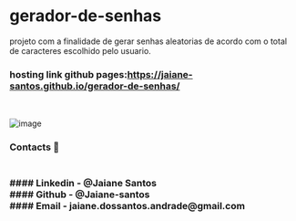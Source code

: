 # gerador-de-senhas

projeto com a finalidade de gerar senhas aleatorias de acordo com o total de caracteres escolhido pelo usuario.


### hosting link github pages:https://jaiane-santos.github.io/gerador-de-senhas/
</br> 

![image](https://user-images.githubusercontent.com/89946700/181833220-1a218521-dbdb-438f-97c1-358b4aa83949.png)

<h3>Contacts 📧<h3/>
</br>
  #### Linkedin - @Jaiane Santos </br>
  #### Github - @Jaiane-santos  </br>
  #### Email - jaiane.dossantos.andrade@gmail.com

  
  
 

